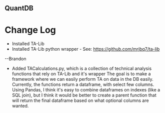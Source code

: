 ## QuantDB

# Change Log

- Installed TA-Lib
- Installed TA-Lib python wrapper - See: https://github.com/mrjbq7/ta-lib

--Brandon

- Added TACalculations.py, which is a collection of technical analysis functions that rely on TA-Lib and it's wrapper
  The goal is to make a framework where we can easily perform TA on data in the DB easily. Currently, the functions return a dataframe,     with select few columns. Using Pandas, I think it's easy to combine dataframes on indexes (like a SQL join), but I think it would be       better to create a parent function that will return the final dataframe based on what optional columns are wanted.
